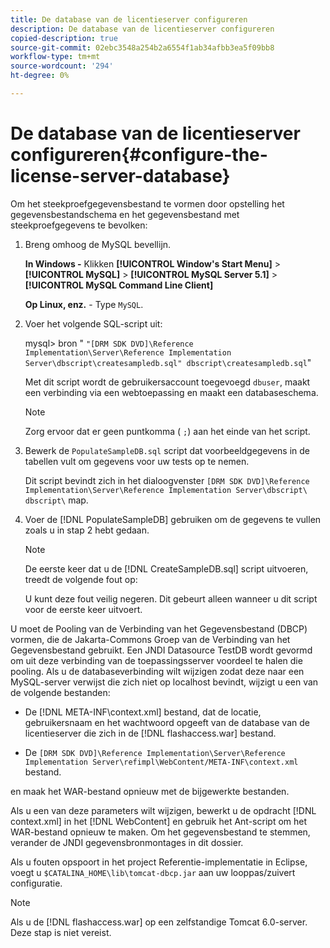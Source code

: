 ```yaml
---
title: De database van de licentieserver configureren
description: De database van de licentieserver configureren
copied-description: true
source-git-commit: 02ebc3548a254b2a6554f1ab34afbb3ea5f09bb8
workflow-type: tm+mt
source-wordcount: '294'
ht-degree: 0%

---
```


# De database van de licentieserver configureren{#configure-the-license-server-database}

Om het steekproefgegevensbestand te vormen door opstelling het gegevensbestandschema en het gegevensbestand met steekproefgegevens te bevolken:

1. Breng omhoog de MySQL bevellijn.

   **In Windows -** Klikken  **[!UICONTROL Window's Start Menu]** > **[!UICONTROL MySQL]** > **[!UICONTROL MySQL Server 5.1]** > **[!UICONTROL MySQL Command Line Client]**

   **Op Linux, enz.** - Type `MySQL`.

1. Voer het volgende SQL-script uit:

   mysql> bron &quot; `"[DRM SDK DVD]\Reference Implementation\Server\Reference Implementation Server\dbscript\createsampledb.sql" dbscript\createsampledb.sql`&quot;

   Met dit script wordt de gebruikersaccount toegevoegd `dbuser`, maakt een verbinding via een webtoepassing en maakt een databaseschema.

   >[!NOTE]
   >
   >Zorg ervoor dat er geen puntkomma ( `;`) aan het einde van het script.

1. Bewerk de `PopulateSampleDB.sql` script dat voorbeeldgegevens in de tabellen vult om gegevens voor uw tests op te nemen.

   Dit script bevindt zich in het dialoogvenster `[DRM SDK DVD]\Reference Implementation\Server\Reference Implementation Server\dbscript\ dbscript\` map.
1. Voer de [!DNL PopulateSampleDB] gebruiken om de gegevens te vullen zoals u in stap 2 hebt gedaan.

   >[!NOTE]
   >
   >De eerste keer dat u de [!DNL CreateSampleDB.sql] script uitvoeren, treedt de volgende fout op:

   U kunt deze fout veilig negeren. Dit gebeurt alleen wanneer u dit script voor de eerste keer uitvoert.

U moet de Pooling van de Verbinding van het Gegevensbestand (DBCP) vormen, die de Jakarta-Commons Groep van de Verbinding van het Gegevensbestand gebruikt. Een JNDI Datasource TestDB wordt gevormd om uit deze verbinding van de toepassingsserver voordeel te halen die pooling. Als u de databaseverbinding wilt wijzigen zodat deze naar een MySQL-server verwijst die zich niet op localhost bevindt, wijzigt u een van de volgende bestanden:

* De [!DNL META-INF\context.xml] bestand, dat de locatie, gebruikersnaam en het wachtwoord opgeeft van de database van de licentieserver die zich in de [!DNL flashaccess.war] bestand.

* De `[DRM SDK DVD]\Reference Implementation\Server\Reference Implementation Server\refimpl\WebContent/META-INF\context.xml` bestand.

en maak het WAR-bestand opnieuw met de bijgewerkte bestanden.

Als u een van deze parameters wilt wijzigen, bewerkt u de opdracht [!DNL context.xml] in het [!DNL WebContent] en gebruik het Ant-script om het WAR-bestand opnieuw te maken. Om het gegevensbestand te stemmen, verander de JNDI gegevensbronmontages in dit dossier.

Als u fouten opspoort in het project Referentie-implementatie in Eclipse, voegt u `$CATALINA_HOME\lib\tomcat-dbcp.jar` aan uw looppas/zuivert configuratie.

>[!NOTE]
>
>Als u de [!DNL flashaccess.war] op een zelfstandige Tomcat 6.0-server. Deze stap is niet vereist.
